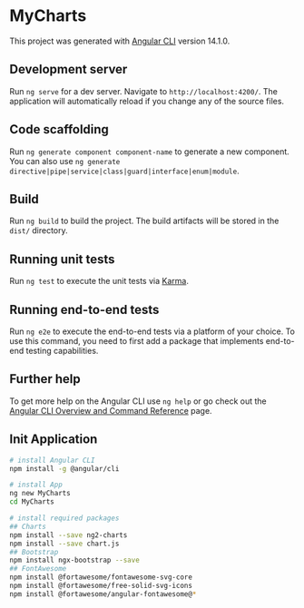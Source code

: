 # MyCharts

This project was generated with [Angular CLI](https://github.com/angular/angular-cli) version 14.1.0.

## Development server

Run `ng serve` for a dev server. Navigate to `http://localhost:4200/`. The application will automatically reload if you change any of the source files.

## Code scaffolding

Run `ng generate component component-name` to generate a new component. You can also use `ng generate directive|pipe|service|class|guard|interface|enum|module`.

## Build

Run `ng build` to build the project. The build artifacts will be stored in the `dist/` directory.

## Running unit tests

Run `ng test` to execute the unit tests via [Karma](https://karma-runner.github.io).

## Running end-to-end tests

Run `ng e2e` to execute the end-to-end tests via a platform of your choice. To use this command, you need to first add a package that implements end-to-end testing capabilities.

## Further help

To get more help on the Angular CLI use `ng help` or go check out the [Angular CLI Overview and Command Reference](https://angular.io/cli) page.

## Init Application

```bash
# install Angular CLI
npm install -g @angular/cli

# install App
ng new MyCharts
cd MyCharts

# install required packages
## Charts
npm install --save ng2-charts
npm install --save chart.js
## Bootstrap
npm install ngx-bootstrap --save
## FontAwesome
npm install @fortawesome/fontawesome-svg-core
npm install @fortawesome/free-solid-svg-icons
npm install @fortawesome/angular-fontawesome@*
```